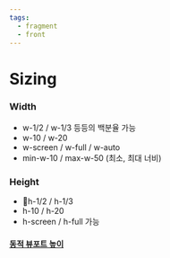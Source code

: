 ```yaml
---
tags:
  - fragment
  - front
---
```

# Sizing

### Width
- w-1/2 / w-1/3 등등의 백분율 가능
- w-10 / w-20
- w-screen / w-full / w-auto
- min-w-10 / max-w-50 (최소, 최대 너비)
### Height
- h-1/2 / h-1/3
- h-10 / h-20
- h-screen / h-full 가능
#### [동적 뷰포트 높이](https://tailwindcss.com/docs/height#dynamic-viewport-height)
